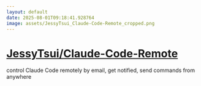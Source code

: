 ```yaml
---
layout: default
date: 2025-08-01T09:18:41.928764
image: assets/JessyTsui_Claude-Code-Remote_cropped.png
---
```


# [JessyTsui/Claude-Code-Remote](https://github.com/JessyTsui/Claude-Code-Remote)

control Claude Code remotely by email, get notified, send commands from anywhere
